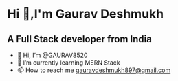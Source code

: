 # Hi 👋,I'm Gaurav Deshmukh

## A Full Stack developer from India



- 👋 Hi, I’m @GAURAV8520
- 🌱 I’m currently learning MERN Stack
- 📫 How to reach me gauravdeshmukh897@gmail.com

<!---
GAURAV8520/GAURAV8520 is a ✨ special ✨ repository because its `README.md` (this file) appears on your GitHub profile.
You can click the Preview link to take a look at your changes.
--->
